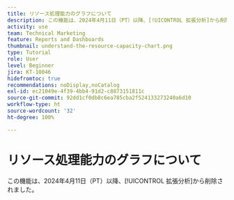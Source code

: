 ```yaml
---
title: リソース処理能力のグラフについて
description: この機能は、2024年4月11日（PT）以降、[!UICONTROL 拡張分析]から削除されました。
activity: use
team: Technical Marketing
feature: Reports and Dashboards
thumbnail: understand-the-resource-capacity-chart.png
type: Tutorial
role: User
level: Beginner
jira: KT-10046
hidefromtoc: true
recommendations: noDisplay,noCatalog
exl-id: ec21049e-4f39-4bb4-91d2-c8873151811c
source-git-commit: 92dd1cf0db8c6ea785cba2f524133273240a6d10
workflow-type: ht
source-wordcount: '32'
ht-degree: 100%

---
```


# リソース処理能力のグラフについて

この機能は、2024年4月11日（PT）以降、[!UICONTROL 拡張分析]から削除されました。

